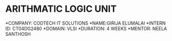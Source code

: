 # ARITHMATIC LOGIC UNIT
*COMPANY: CODTECH IT SOLUTIONS
*NAME:GIRIJA ELUMALAI
*INTERN ID: CT04DG2480
*DOMAIN: VLSI
*DURATION: 4 WEEKS
*MENTOR: NEELA SANTHOSH






